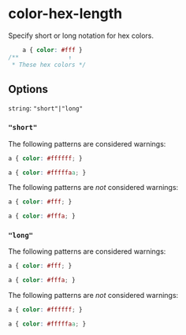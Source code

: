 # color-hex-length

Specify short or long notation for hex colors.

```css
    a { color: #fff }
/**              ↑
 * These hex colors */
```

## Options

`string`: `"short"|"long"`

### `"short"`

The following patterns are considered warnings:

```css
a { color: #ffffff; }
```

```css
a { color: #fffffaa; }
```

The following patterns are *not* considered warnings:


```css
a { color: #fff; }
```

```css
a { color: #fffa; }
```

### `"long"`

The following patterns are considered warnings:

```css
a { color: #fff; }
```

```css
a { color: #fffa; }
```

The following patterns are *not* considered warnings:


```css
a { color: #ffffff; }
```

```css
a { color: #fffffaa; }
```
